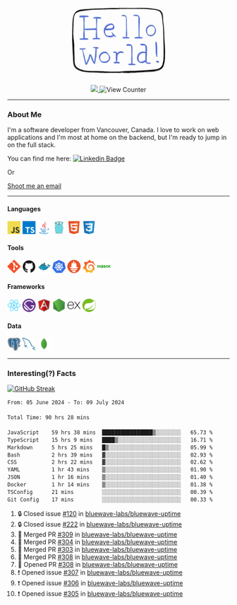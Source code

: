 <div align="center">
    <img src="./img/hello_world.webp" height="200px" width="">
    <div>
        <a href="https://www.linkedin.com/in/ajhollid">
            <img src="https://img.shields.io/badge/LinkedIn-blue"/>
        </a>
        <img src="https://komarev.com/ghpvc/?username=ajhollid&color=yellow" alt="View Counter">
    </div>
</div>

---

### About Me

I'm a software developer from Vancouver, Canada. I love to work on web applications and I'm most at home on the backend, but I'm ready to jump in on the full stack.

You can find me here: [![Linkedin Badge](https://img.shields.io/badge/-ajhollid-blue?style=flat&logo=Linkedin&logoColor=white)](https://www.linkedin.com/in/ajhollid)

Or

[Shoot me an email](mailto:ajhollid@gmail.com)

---

#### Languages

<div>
    <img src="./img/devicons/javascript-original.svg" width=30 height=30 alt="JavaScript">
    <img src="/img/devicons/typescript-original.svg" width=30 height=30 alt="TypeScript">
    <img src="./img/devicons/java-original.svg" width=30 height=30 alt="Java">
    <img src="./img/devicons/go-original.svg" width=30 height=30 alt="Golang">
    <img src="./img/devicons/html5-original.svg" width=30 height=30 alt="HTML 5">
    <img src="./img/devicons/css3-original.svg" width=30 height=30 alt="CSS 3">
</div>

#### Tools

<div>
    <img src="./img/devicons/git-original.svg" width=30 height=30 alt="Git">
    <img src="./img/devicons/github-original.svg" width=30 height=30 alt="Github">
    <img src="./img/devicons/docker-original.svg" width=30 
    height=30 alt="Docker">
    <img src="./img/devicons/kubernetes-original.svg" width=30 height=30 alt="K8">
    <img src="./img/devicons/prometheus-original.svg" width=30 height=30 alt="Prometheus">
    <img src="./img/devicons/grafana-original.svg" width=30 height=30 alt="Grafana">
    <img src="./img/devicons/nginx-original.svg" width=30 height=30 alt="Nginx">
</div>

#### Frameworks

<div>
    <img src="./img/devicons/react-original.svg" width=30 height=30 alt="React">
    <img src="./img/devicons/gatsby-original.svg" width=30 height=30 alt="Gatsby">
    <img src="./img/devicons/angularjs-original.svg" width=30 height=30 alt="AngularJS">
    <img src="./img/devicons/nodejs-original.svg" width=30 height=30 alt="NodeJS">
    <img src="./img/devicons/express-original.svg" width=30 height=30 alt="Express">
    <img src="./img/devicons/spring-original.svg" width=30 height=30 alt="Spring">
</div>

#### Data

<div>
    <img src="./img/devicons/postgresql-original.svg" width=30 height=30 alt="Postgresql">
    <img src="./img/devicons/mysql-original.svg" width=30 height=30 alt="Mysql">
    <img src="./img/devicons/mongodb-original.svg" width=30 height=30 alt="MongoDB">
</div>

---

### Interesting(?) Facts

[![GitHub Streak](http://github-readme-streak-stats.herokuapp.com?user=ajhollid)](https://git.io/streak-stats)

 <!--START_SECTION:waka-->

```txt
From: 05 June 2024 - To: 09 July 2024

Total Time: 90 hrs 28 mins

JavaScript    59 hrs 38 mins  ████████████████▒░░░░░░░░   65.73 %
TypeScript    15 hrs 9 mins   ████▒░░░░░░░░░░░░░░░░░░░░   16.71 %
Markdown      5 hrs 25 mins   █▒░░░░░░░░░░░░░░░░░░░░░░░   05.99 %
Bash          2 hrs 39 mins   ▓░░░░░░░░░░░░░░░░░░░░░░░░   02.93 %
CSS           2 hrs 22 mins   ▓░░░░░░░░░░░░░░░░░░░░░░░░   02.62 %
YAML          1 hr 43 mins    ▒░░░░░░░░░░░░░░░░░░░░░░░░   01.90 %
JSON          1 hr 16 mins    ▒░░░░░░░░░░░░░░░░░░░░░░░░   01.40 %
Docker        1 hr 14 mins    ▒░░░░░░░░░░░░░░░░░░░░░░░░   01.38 %
TSConfig      21 mins         ░░░░░░░░░░░░░░░░░░░░░░░░░   00.39 %
Git Config    17 mins         ░░░░░░░░░░░░░░░░░░░░░░░░░   00.33 %
```

<!--END_SECTION:waka-->


<!--START_SECTION:activity-->
1. 🔒 Closed issue [#120](https://github.com/bluewave-labs/bluewave-uptime/issues/120) in [bluewave-labs/bluewave-uptime](https://github.com/bluewave-labs/bluewave-uptime)
2. 🔒 Closed issue [#222](https://github.com/bluewave-labs/bluewave-uptime/issues/222) in [bluewave-labs/bluewave-uptime](https://github.com/bluewave-labs/bluewave-uptime)
3. 🎉 Merged PR [#309](https://github.com/bluewave-labs/bluewave-uptime/pull/309) in [bluewave-labs/bluewave-uptime](https://github.com/bluewave-labs/bluewave-uptime)
4. 🎉 Merged PR [#304](https://github.com/bluewave-labs/bluewave-uptime/pull/304) in [bluewave-labs/bluewave-uptime](https://github.com/bluewave-labs/bluewave-uptime)
5. 🎉 Merged PR [#303](https://github.com/bluewave-labs/bluewave-uptime/pull/303) in [bluewave-labs/bluewave-uptime](https://github.com/bluewave-labs/bluewave-uptime)
6. 🎉 Merged PR [#308](https://github.com/bluewave-labs/bluewave-uptime/pull/308) in [bluewave-labs/bluewave-uptime](https://github.com/bluewave-labs/bluewave-uptime)
7. 💪 Opened PR [#308](https://github.com/bluewave-labs/bluewave-uptime/pull/308) in [bluewave-labs/bluewave-uptime](https://github.com/bluewave-labs/bluewave-uptime)
8. ❗ Opened issue [#307](https://github.com/bluewave-labs/bluewave-uptime/issues/307) in [bluewave-labs/bluewave-uptime](https://github.com/bluewave-labs/bluewave-uptime)
9. ❗ Opened issue [#306](https://github.com/bluewave-labs/bluewave-uptime/issues/306) in [bluewave-labs/bluewave-uptime](https://github.com/bluewave-labs/bluewave-uptime)
10. ❗ Opened issue [#305](https://github.com/bluewave-labs/bluewave-uptime/issues/305) in [bluewave-labs/bluewave-uptime](https://github.com/bluewave-labs/bluewave-uptime)
<!--END_SECTION:activity-->

